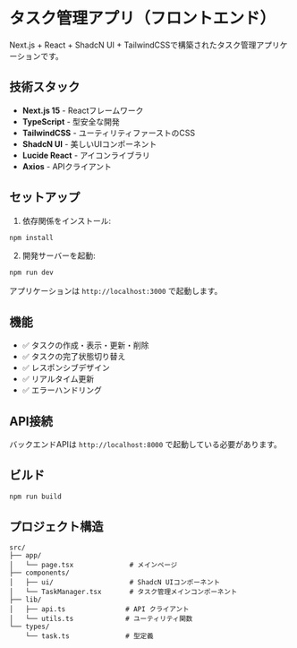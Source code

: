 # タスク管理アプリ（フロントエンド）

Next.js + React + ShadcN UI + TailwindCSSで構築されたタスク管理アプリケーションです。

## 技術スタック

- **Next.js 15** - Reactフレームワーク
- **TypeScript** - 型安全な開発
- **TailwindCSS** - ユーティリティファーストのCSS
- **ShadcN UI** - 美しいUIコンポーネント
- **Lucide React** - アイコンライブラリ
- **Axios** - APIクライアント

## セットアップ

1. 依存関係をインストール:
```bash
npm install
```

2. 開発サーバーを起動:
```bash
npm run dev
```

アプリケーションは `http://localhost:3000` で起動します。

## 機能

- ✅ タスクの作成・表示・更新・削除
- ✅ タスクの完了状態切り替え
- ✅ レスポンシブデザイン
- ✅ リアルタイム更新
- ✅ エラーハンドリング

## API接続

バックエンドAPIは `http://localhost:8000` で起動している必要があります。

## ビルド

```bash
npm run build
```

## プロジェクト構造

```
src/
├── app/
│   └── page.tsx              # メインページ
├── components/
│   ├── ui/                   # ShadcN UIコンポーネント
│   └── TaskManager.tsx       # タスク管理メインコンポーネント
├── lib/
│   ├── api.ts               # API クライアント
│   └── utils.ts             # ユーティリティ関数
└── types/
    └── task.ts              # 型定義
```